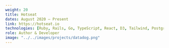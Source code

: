 ```yaml
---
weight: 20
title: Hotseat
dates: August 2020 – Present
link: https://hotseat.io
technologies: [Ruby, Rails, Go, TypeScript, React, D3, Tailwind, Postgres]
role: Author & Developer
image: "../../images/projects/datadog.png"
---
```


